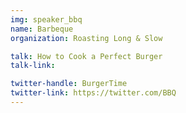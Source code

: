 ```yaml
---
img: speaker_bbq
name: Barbeque
organization: Roasting Long & Slow

talk: How to Cook a Perfect Burger
talk-link:

twitter-handle: BurgerTime
twitter-link: https://twitter.com/BBQ
---
```

